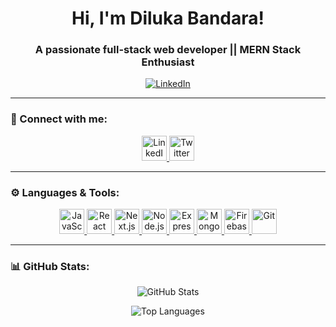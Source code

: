  <h1 align="center"> Hi, I'm Diluka Bandara! </h1>  
<h3 align="center"> A passionate full-stack web developer || MERN Stack Enthusiast </h3>  

<p align="center">
  <a href="https://linkedin.com/in/diluka-bandara" target="_blank">
    <img src="https://img.shields.io/badge/LinkedIn-Diluka%20Bandara-blue?style=for-the-badge&logo=linkedin" alt="LinkedIn" />
  </a>
</p>

---

### 🔗 Connect with me:
<p align="center">
  <a href="https://linkedin.com/in/diluka-bandara" target="_blank">
    <img src="https://img.icons8.com/color/48/000000/linkedin.png" alt="LinkedIn" width="40" height="40" />
  </a>
  <a href="https://twitter.com/" target="_blank">
    <img src="https://img.icons8.com/color/48/000000/twitter--v1.png" alt="Twitter" width="40" height="40" />
  </a>
</p>

---

### ⚙️ Languages & Tools:
<p align="center">
  <a href="https://developer.mozilla.org/en-US/docs/Web/JavaScript" target="_blank">
    <img src="https://img.icons8.com/color/48/000000/javascript--v1.png" alt="JavaScript" width="40" height="40" />
  </a>
  <a href="https://reactjs.org/" target="_blank">
    <img src="https://img.icons8.com/color/48/000000/react-native.png" alt="React" width="40" height="40" />
  </a>
  <a href="https://nextjs.org/" target="_blank">
    <img src="https://img.icons8.com/color/48/000000/nextjs.png" alt="Next.js" width="40" height="40" />
  </a>
  <a href="https://nodejs.org" target="_blank">
    <img src="https://img.icons8.com/color/48/000000/nodejs.png" alt="Node.js" width="40" height="40" />
  </a>
  <a href="https://expressjs.com" target="_blank">
    <img src="https://img.icons8.com/color/48/000000/express.png" alt="Express.js" width="40" height="40" />
  </a>
  <a href="https://mongodb.com" target="_blank">
    <img src="https://img.icons8.com/color/48/000000/mongodb.png" alt="MongoDB" width="40" height="40" />
  </a>
  <a href="https://firebase.google.com/" target="_blank">
    <img src="https://img.icons8.com/color/48/000000/firebase.png" alt="Firebase" width="40" height="40" />
  </a>
  <a href="https://git-scm.com/" target="_blank">
    <img src="https://img.icons8.com/color/48/000000/git.png" alt="Git" width="40" height="40" />
  </a>
</p>

---

### 📊 GitHub Stats:
<p align="center">
  <img src="https://github-readme-stats.vercel.app/api?username=dilukab&show_icons=true&theme=dark" alt="GitHub Stats" />
</p>

<p align="center">
  <img src="https://github-readme-stats.vercel.app/api/top-langs?username=dilukab&show_icons=true&locale=en&layout=compact&theme=dark" alt="Top Languages" />
</p> 
